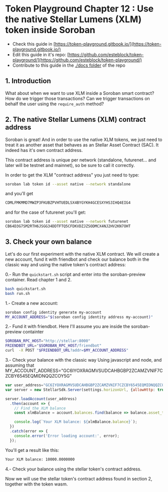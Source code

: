 # Token Playground Chapter 12 : Use the native Stellar Lumens (XLM) token inside Soroban


- Check this guide in [https://token-playground.gitbook.io/](https://token-playground.gitbook.io/)
- Edit this guide in it's repo: [https://github.com/esteblock/token-playground/](https://github.com/esteblock/token-playground/)
- Contribute to this guide in the [./docs folder](https://github.com/esteblock/token-playground/tree/main/docs) of the repo

## 1. Introduction
What about when we want to use XLM inside a Soroban smart contract? How do we trigger those transactions? Can we trigger transactions on behalf the user using the `require_auth` method?

## 2. The native Stellar Lumens (XLM) contract address
Soroban is great! And in order to use the native XLM tokens, we just need to treat it as another asset that behaves as an Stellar Asset Contract (SAC). It indeed has it's own contract address.

This contract address is unique per network (standalone, futurenet... and later will be testnet and mainnet), so be sure to call it correctly.

In order to get the XLM "contract address" you just need to type:

```bash
soroban lab token id --asset native --network standalone
```
and you'll get 
```bash
CDMLFMKMMD7MWZP3FKUBZPVHTUEDLSX4BYGYKH4GCESXYHS3IHQ4EIG4
```

and for the case of futurenet you'll get:
```bash
soroban lab token id --asset native --network futurenet
CB64D3G7SM2RTH6JSGG34DDTFTQ5CFDKVDZJZSODMCX4NJ2HV2KN7OHT
```

## 3. Check your own balance
Let's do our first experiment with the native XLM contract. We will create a new account, fund it with friendbot and check our balance both in the classic way and using the native token's contract address:

0.- Run the `quickstart.sh` script and enter into the soroban-preview container. Read chapter 1 and 2.
```bash
bash quickstart.sh
bash run.sh
```

1.- Create a new account:
```bash 
soroban config identity generate my-account
MY_ACCOUNT_ADDRESS="$(soroban config identity address my-account)"
```
2.- Fund it with friendbot. Here I'll assume you are inside the soroban-preview containter
```bash
SOROBAN_RPC_HOST="http://stellar:8000"
FRIENDBOT_URL="$SOROBAN_RPC_HOST/friendbot"
curl  -X POST "$FRIENDBOT_URL?addr=$MY_ACCOUNT_ADDRESS"
```

3.- Check your balance with the classic way
Using javascript and node, and assuming that MY_ACCOUNT_ADDRESS="GC6IYOXRAGMVSUDCAHBGBP2ZCAMZVNIF7CZCBY6545EQMIDNQQZCOY5G"

```javascript
var user_address="GC6IYOXRAGMVSUDCAHBGBP2ZCAMZVNIF7CZCBY6545EQMIDNQQZCOY5G"
var server = new StellarSdk.Server(settings.horizonUrl, {allowHttp: true});

server.loadAccount(user_address)
  .then(account => {
    // Find the XLM balance
    const xlmBalance = account.balances.find(balance => balance.asset_type === 'native');

    console.log(`Your XLM balance: ${xlmBalance.balance}`);
  })
  .catch(error => {
    console.error('Error loading account:', error);
  });
```

You'll get a result like this:
```bash
Your XLM balance: 10000.0000000
```

4.- Check your balance using the stellar token's contract address.

Now we will use the stellar token's contract address found in section 2, together with the token wasm. 
